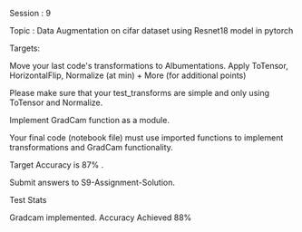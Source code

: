 Session : 9

Topic : Data Augmentation on cifar dataset using Resnet18 model in pytorch

Targets:

Move your last code's transformations to Albumentations. Apply ToTensor, HorizontalFlip, Normalize (at min) + More (for additional points)

Please make sure that your test_transforms are simple and only using ToTensor and Normalize.

Implement GradCam function as a module.

Your final code (notebook file) must use imported functions to implement transformations and GradCam functionality.

Target Accuracy is 87% .

Submit answers to S9-Assignment-Solution.

Test Stats

Gradcam implemented.
Accuracy Achieved 88%
